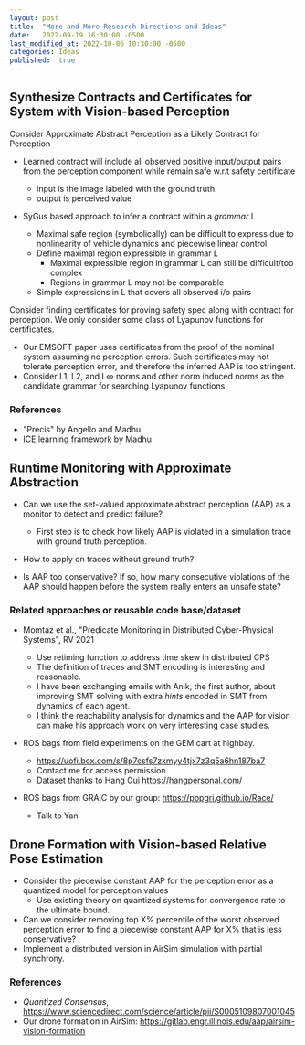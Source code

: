 ```yaml
---
layout: post
title:  "More and More Research Directions and Ideas"
date:   2022-09-19 16:30:00 -0500
last_modified_at: 2022-10-06 10:30:00 -0500
categories: Ideas
published:  true
---
```


## Synthesize Contracts and Certificates for System with Vision-based Perception

Consider Approximate Abstract Perception as a Likely Contract for Perception

+ Learned contract will include all observed positive input/output pairs from the perception component while remain safe w.r.t safety certificate
  - input is the image labeled with the ground truth.
  - output is perceived value

+ SyGus based approach to infer a contract within a *grammar* L
  - Maximal safe region (symbolically) can be difficult to express due to nonlinearity of vehicle dynamics and piecewise linear control
  - Define maximal region expressible in grammar L
    + Maximal expressible region in grammar L can still be difficult/too complex
    + Regions in grammar L may not be comparable
  - Simple expressions in L that covers all observed i/o pairs


Consider finding certificates for proving safety spec along with contract for perception. We only consider some class of Lyapunov functions for certificates.

+ Our EMSOFT paper uses certificates from the proof of the nominal system assuming no perception errors. Such certificates may not tolerate perception error, and therefore the inferred AAP is too stringent.
+ Consider L1, L2, and L∞ norms and other norm induced norms as the candidate grammar for searching Lyapunov functions.


### References

+ "Precis" by Angello and Madhu
+ ICE learning framework by Madhu


## Runtime Monitoring with Approximate Abstraction

+ Can we use the set-valued approximate abstract perception (AAP) as a monitor to detect and predict failure?
  - First step is to check how likely AAP is violated in a simulation trace with ground truth perception.

+ How to apply on traces without ground truth?

+ Is AAP too conservative? If so, how many consecutive violations of the AAP should happen before the system really enters an unsafe state?


### Related approaches or reusable code base/dataset

+ Momtaz et al., "Predicate Monitoring in Distributed Cyber-Physical Systems", RV 2021
  - Use retiming function to address time skew in distributed CPS
  - The definition of traces and SMT encoding is interesting and reasonable.
  - I have been exchanging emails with Anik, the first author, about improving SMT solving with extra *hints* encoded in SMT from dynamics of each agent.
  - I think the reachability analysis for dynamics and the AAP for vision can make his approach work on very interesting case studies.

+ ROS bags from field experiments on the GEM cart at highbay.

  - https://uofi.box.com/s/8p7csfs7zxmyy4tjx7z3q5a6hn187ba7
  - Contact me for access permission
  - Dataset thanks to Hang Cui <https://hangpersonal.com/>

+ ROS bags from GRAIC by our group: <https://popgri.github.io/Race/>
  - Talk to Yan


## Drone Formation with Vision-based Relative Pose Estimation

+ Consider the piecewise constant AAP for the perception error as a quantized model for perception values
  - Use existing theory on quantized systems for convergence rate to the ultimate bound.
+ Can we consider removing top X% percentile of the worst observed perception error to find a piecewise constant AAP for X% that is less conservative?
+ Implement a distributed version in AirSim simulation with partial synchrony.


### References

+ *Quantized Consensus*, <https://www.sciencedirect.com/science/article/pii/S0005109807001045>
+ Our drone formation in AirSim: <https://gitlab.engr.illinois.edu/aap/airsim-vision-formation>
